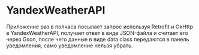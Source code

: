 # YandexWeatherAPI
Приложение раз в полчаса посылает запрос используя Retrofit и OkHttp в YandexWeatherAPI, получает ответ в виде JSON-файла и считает его через Gson, после чего данные в виде data class передаются в панель уведомления, само уведомление нельзя убрать.
